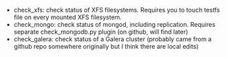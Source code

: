 * check_xfs: check status of XFS filesystems.  Requires you to touch testfs file on every mounted XFS filesystem.
* check_mongo: check status of mongod, including replication.  Requires separate check_mongodb.py plugin (on github, will find later)
* check_galera: check status of a Galera cluster (probably came from a github repo somewhere originally but I think there are local edits)
